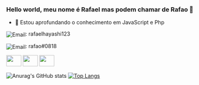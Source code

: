 ### Hello world, meu nome é Rafael mas podem chamar de Rafao 👋

- 🌱 Estou aprofundando o conhecimento em JavaScript e Php

<img align="center" alt="Email" src="https://img.shields.io/badge/Gmail-D14836?style=for-the-badge&logo=gmail&logoColor=white">: rafaelhayashi123

<img align="center" alt="Email" src="https://img.shields.io/badge/Discord-7289DA?style=for-the-badge&logo=discord&logoColor=white">: rafao#0818


<img  height="30" width="40" src="https://cdn.jsdelivr.net/gh/devicons/devicon/icons/html5/html5-original.svg" /> <img height="30" width="40" src="https://cdn.jsdelivr.net/gh/devicons/devicon/icons/css3/css3-original.svg" /> <img height="30" width="40" src="https://cdn.jsdelivr.net/gh/devicons/devicon/icons/javascript/javascript-original.svg" />




![Anurag's GitHub stats](https://github-readme-stats.vercel.app/api?username=RafaelHayashi1&show_icons=true&theme=radical&count_private=true)
[![Top Langs](https://github-readme-stats.vercel.app/api/top-langs/?username=RafaelHayashi1)](https://github.com/aRafaelHayashi1/github-readme-stats)
